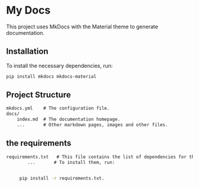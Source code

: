 # My Docs

This project uses MkDocs with the Material theme to generate documentation.

## Installation

To install the necessary dependencies, run:

```bash
pip install mkdocs mkdocs-material
```

## Project Structure

```markdown
mkdocs.yml    # The configuration file.
docs/
    index.md  # The documentation homepage.
    ...       # Other markdown pages, images and other files.
```
## the requirements

```markdown
requirements.txt   # This file contains the list of dependencies for this project.
        ...       # To install them, run: 
        
```
```bash        
     pip install -r requirements.txt.
```